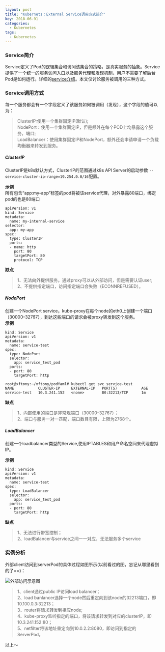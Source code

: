 ```yaml
---
layout: post
title: "Kubernets：External Service调用方式简介"
key: 2018-06-01
categories:
  - Kubernetes
tags:
  - Kubernetes
---
```


### Service简介  
Service定义了Pod的逻辑集合和访问该集合的策略，是真实服务的抽象。Service提供了一个统一的服务访问入口以及服务代理和发现机制，用户不需要了解后台Pod是如何运行。详细的[service介绍](https://kubernetes.io/docs/concepts/services-networking/service/)。本文仅讨论服务被调用的三种方式。

### Service调用方式  
每一个服务都会有一个字段定义了该服务如何被调用（发现），这个字段的值可以为：

>ClusterIP:使用一个集群固定IP(默认);  
>NodePort：使用一个集群固定IP，但是额外在每个POD上均暴露这个服务，端口;    
>LoadBalancer：使用集群固定IP和NodePort，额外还会申请申请一个负载均衡器来转发到服务。   


##### ClusterIP
ClusterIP是k8s默认方式，ClusterIP的范围通过k8s API Server的启动参数 `--service-cluster-ip-range=19.254.0.0/16`配置。

**示例**  
所有包含“app:my-app”标签的pod将被该service代理，对外暴露80端口，绑定pod的也是80端口

	apiVersion: v1
	kind: Service
	metadata:  
	  name: my-internal-service
	selector:    
	  app: my-app
	spec:
	  type: ClusterIP
	  ports:  
	  - name: http
	    port: 80
	    targetPort: 80
	    protocol: TCP

**缺点**
>1、无法向外提供服务，通过proxy可以从外部访问，但是需要认证user;    
>2、不提供指定端口，访问指定端口会失败（ECONNREFUSED）。   


##### NodePort  
创建一个NodePort service，kube-proxy在每个node的eth0上创建一个端口（30000–32767），到达这些端口的请求会被proxy转发到这个服务。  
**示例**  
 
	kind: Service
	apiVersion: v1
	metadata:
	  name: service-test
	spec:
	  type: NodePort
	  selector:
	    app: service_test_pod
	  ports:
	  - port: 80
	    targetPort: http

	root@xftony:~/xftony/podYaml# kubectl get svc service-test
	NAME           CLUSTER-IP     EXTERNAL-IP   PORT(S)           AGE
	service-test   10.3.241.152   <none>        80:32213/TCP      1m
**缺点**
>1、内部使用的端口是非常规端口（30000–32767）；  
>2、端口与服务一对一匹配，端口数目有限，上限为2768个。    


##### LoadBalancer
创建一个loadbalancer类型的Service,使用IPTABLES和用户命名空间来代理虚拟IP。  

**示例**

	kind: Service
	apiVersion: v1
	metadata:
	  name: service-test
	spec:
	  type: LoadBalancer
	  selector:
	    app: service_test_pod
	  ports:
	  - port: 80
	    targetPort: http

**缺点**
>1、无法进行带宽控制；  
>2、loadBalancer与service之间一一对应，无法服务多个service


### 实例分析  
外部client访问到serverPod的具体过程如图所示(以前看过的图，忘记从哪里看到的了==)：

![外部访问示意图](https://raw.githubusercontent.com/xftony/xftony.github.io/master/_images/2018-06-01-Kubernets-External-Service调用方式简介.jpg)  

>1、client通过public IP访问load balancer；   
>2、load banlancer选择一个node然后重定向到该node的32213端口，即10.100.0.3:32213；  
>3、router将请求转发到相应node;    
>4、kube-proxy监听指定的端口，将该请求转发到对应的clusterIP，即10.3.241.152:80；   
>5、netfilter将该地址重定向到10.0.2.2:8080，即访问到指定的ServerPod。


以上～